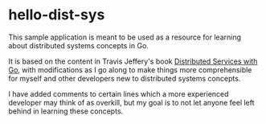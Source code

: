 # hello-dist-sys

This sample application is meant to be used as a resource for learning about distributed systems concepts in Go.

It is based on the content in Travis Jeffery's book [Distributed Services with Go](https://pragprog.com/titles/tjgo/distributed-services-with-go/), with modifications as I go along to make things more comprehensible for myself and other developers new to distributed systems concepts. 

I have added comments to certain lines which a more experienced developer may think of as overkill, but my goal is to not let anyone feel left behind in learning these concepts.